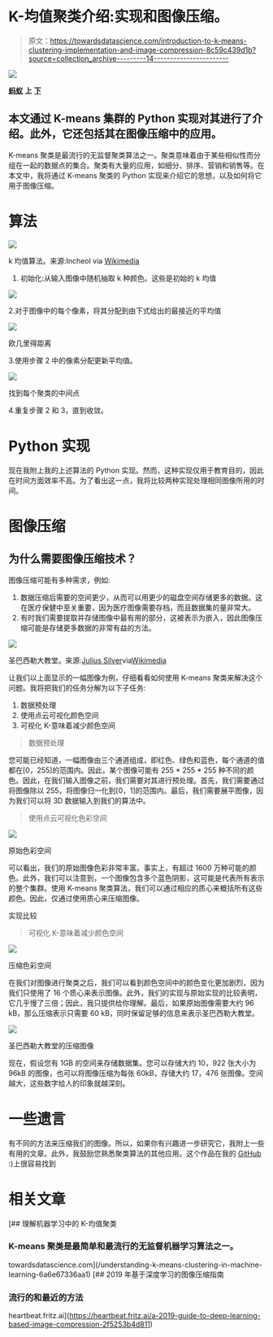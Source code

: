 # K-均值聚类介绍:实现和图像压缩。

> 原文：<https://towardsdatascience.com/introduction-to-k-means-clustering-implementation-and-image-compression-8c59c439d1b?source=collection_archive---------14----------------------->

![](img/54b0ecce33378b61a9c2d676adff2593.png)

[**蚂蚁**](https://unsplash.com/@rozetsky) **上** [**下**](https://unsplash.com/)

## 本文通过 K-means 集群的 Python 实现对其进行了介绍。此外，它还包括其在图像压缩中的应用。

K-means 聚类是最流行的无监督聚类算法之一。聚类意味着由于某些相似性而分组在一起的数据点的集合。聚类有大量的应用，如细分、排序、营销和销售等。在本文中，我将通过 K-means 聚类的 Python 实现来介绍它的思想，以及如何将它用于图像压缩。

# 算法

![](img/edd6ee350e704b6d2a5d271edbd2d941.png)

k 均值算法。来源:Incheol via [Wikimedia](https://commons.wikimedia.org/wiki/File:Kmeans_animation.gif)

1.  初始化:从输入图像中随机抽取 k 种颜色。这些是初始的 k 均值

![](img/60e301654ecc4d6b2a44803b065ffafa.png)

2.对于图像中的每个像素，将其分配到由下式给出的最接近的平均值

![](img/cf2b761b6064bc7b6a5b4775e83ac222.png)

欧几里得距离

3.使用步骤 2 中的像素分配更新平均值。

![](img/f94f0ddce18b1b6f4b030ea25ef60ff3.png)

找到每个聚类的中间点

4.重复步骤 2 和 3，直到收敛。

# Python 实现

现在我附上我的上述算法的 Python 实现。然而，这种实现仅用于教育目的，因此在时间方面效率不高。为了看出这一点，我将比较两种实现处理相同图像所用的时间。

# 图像压缩

## 为什么需要图像压缩技术？

图像压缩可能有多种需求，例如:

1.  数据压缩后需要的空间更少，从而可以用更少的磁盘空间存储更多的数据。这在医疗保健中至关重要，因为医疗图像需要存档，而且数据集的量非常大。
2.  有时我们需要提取并存储图像中最有用的部分，这被表示为嵌入，因此图像压缩可能是存储更多数据的非常有益的方法。

![](img/580a79988a5b17fbace13e7f80a6dee2.png)

圣巴西勒大教堂。来源:[Julius Silver](https://commons.wikimedia.org/wiki/User:Julius_Sil)via[Wikimedia](https://commons.wikimedia.org/wiki/File:1_Saint_Basils_Cathedral.jpg)

让我们以上面显示的一幅图像为例，仔细看看如何使用 K-means 聚类来解决这个问题。我将把我们的任务分解为以下子任务:

1.  数据预处理
2.  使用点云可视化颜色空间
3.  可视化 K-意味着减少颜色空间

> 数据预处理

您可能已经知道，一幅图像由三个通道组成，即红色、绿色和蓝色，每个通道的值都在[0，255]的范围内。因此，某个图像可能有 255 * 255 * 255 种不同的颜色。因此，在我们输入图像之前，我们需要对其进行预处理。首先，我们需要通过将图像除以 255，将图像归一化到[0，1]的范围内。最后，我们需要展平图像，因为我们可以将 3D 数据输入到我们的算法中。

> 使用点云可视化色彩空间

![](img/9ec859d413815c95451eedf81b4f3294.png)

原始色彩空间

可以看出，我们的原始图像色彩非常丰富。事实上，有超过 1600 万种可能的颜色。此外，我们可以注意到，一个图像包含多个蓝色阴影，这可能是代表所有表示的整个集群。使用 K-means 聚类算法，我们可以通过相应的质心来概括所有这些颜色。因此，仅通过使用质心来压缩图像。

实现比较

> 可视化 K-意味着减少颜色空间

![](img/0cfc167b6855e5a0afcbfa04a9369f0a.png)

压缩色彩空间

在我们对图像进行聚类之后，我们可以看到颜色空间中的颜色变化更加剧烈，因为我们只使用了 16 个质心来表示图像。此外，我们的实现与原始实现的比较表明，它几乎慢了三倍；因此，我只提供给你理解。最后，如果原始图像需要大约 96 kB，那么压缩表示只需要 60 kB，同时保留足够的信息来表示圣巴西勒大教堂。

![](img/4200279634d6763337498ad0c101a7ef.png)

圣巴西勒大教堂的压缩图像

现在，假设您有 1GB 的空间来存储数据集。您可以存储大约 10，922 张大小为 96kB 的图像，也可以将图像压缩为每张 60kB，存储大约 17，476 张图像。空间越大，这些数字给人的印象就越深刻。

# 一些遗言

有不同的方法来压缩我们的图像。所以，如果你有兴趣进一步研究它，我附上一些有用的文章。此外，我鼓励您熟悉聚类算法的其他应用。这个作品在我的 [GitHub](https://github.com/chingisooinar/K-means-Image-Compression) :)上很容易找到

# 相关文章

[](/understanding-k-means-clustering-in-machine-learning-6a6e67336aa1) [## 理解机器学习中的 K-均值聚类

### K-means 聚类是最简单和最流行的无监督机器学习算法之一。

towardsdatascience.com](/understanding-k-means-clustering-in-machine-learning-6a6e67336aa1) [](https://heartbeat.fritz.ai/a-2019-guide-to-deep-learning-based-image-compression-2f5253b4d811) [## 2019 年基于深度学习的图像压缩指南

### 流行的和最近的方法

heartbeat.fritz.ai](https://heartbeat.fritz.ai/a-2019-guide-to-deep-learning-based-image-compression-2f5253b4d811)